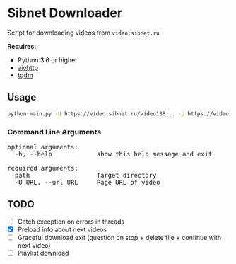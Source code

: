# Sibnet Downloader

Script for downloading videos from `video.sibnet.ru`

**Requires:**

- Python 3.6 or higher
- [aiohttp](https://github.com/aio-libs/aiohttp)
- [tqdm](https://github.com/tqdm/tqdm)

## Usage
```bash
python main.py -U https://video.sibnet.ru/video138... -U https://video.sibnet.ru/video140... /path/to/target/dir
```

### Command Line Arguments
<pre>
optional arguments:
  -h, --help            show this help message and exit

required arguments:
  path                  Target directory
  -U URL, --url URL     Page URL of video
</pre>

## TODO
- [ ] Catch exception on errors in threads
- [x] Preload info about next videos
- [ ] Graceful download exit (question on stop + delete file + continue with next video)
- [ ] Playlist download